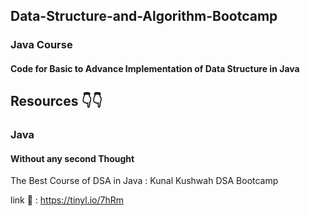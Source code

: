 ## Data-Structure-and-Algorithm-Bootcamp 

### Java Course

#### Code for Basic to Advance Implementation of Data Structure in Java

## Resources 👇👇
### Java  
#### Without any second Thought
The Best Course of DSA in Java : Kunal Kushwah DSA Bootcamp

link 🔗 : https://tinyl.io/7hRm

